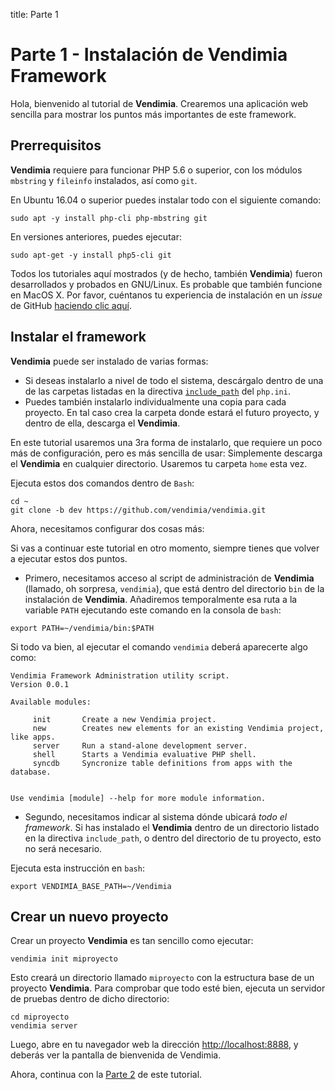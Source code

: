 title: Parte 1

# Parte 1 - Instalación de Vendimia Framework

Hola, bienvenido al tutorial de **Vendimia**. Crearemos una aplicación web sencilla para mostrar los puntos más importantes de este framework.

## Prerrequisitos

**Vendimia** requiere para funcionar PHP 5.6 o superior, con los módulos `mbstring` y `fileinfo` instalados, así como `git`.

En Ubuntu 16.04 o superior puedes instalar todo con el siguiente comando:

``` {data-enlighter-language=bash}
sudo apt -y install php-cli php-mbstring git
```

En versiones anteriores, puedes ejecutar:

``` {data-enlighter-language=bash}
sudo apt-get -y install php5-cli git
```

<div class="notice">Todos los tutoriales aquí mostrados (y de hecho, también <strong>Vendimia</strong>) fueron desarrollados y probados en GNU/Linux. Es probable que también funcione en MacOS X. Por favor, cuéntanos tu experiencia de instalación en un <em>issue</em> de GitHub <a href="https://github.com/vendimia/vendimia/issues" target="_blank">haciendo clic aquí</a>.</div>

## Instalar el framework

**Vendimia** puede ser instalado de varias formas:

* Si deseas instalarlo a nivel de todo el sistema, descárgalo dentro de una de las carpetas listadas en la directiva [`include_path`](http://php.net/manual/en/ini.core.php#ini.include-path) del `php.ini`.
* Puedes también instalarlo individualmente una copia para cada proyecto. En tal caso crea la carpeta donde estará el futuro proyecto, y dentro de ella, descarga el **Vendimia**.

En este tutorial usaremos una 3ra forma de instalarlo, que requiere un poco más de configuración, pero es más sencilla de usar: Simplemente descarga el **Vendimia** en cualquier directorio. Usaremos tu carpeta `home` esta vez.

Ejecuta estos dos comandos dentro de `Bash`:

``` {data-enlighter-language=bash}
cd ~
git clone -b dev https://github.com/vendimia/vendimia.git
```

Ahora, necesitamos configurar dos cosas más:

<div class="notice">Si vas a continuar este tutorial en otro momento, siempre tienes que volver a ejecutar estos dos puntos.</div>

* Primero, necesitamos acceso al script de administración de **Vendimia** (llamado, oh sorpresa, `vendimia`), que está dentro del directorio `bin` de la instalación de **Vendimia**. Añadiremos temporalmente esa ruta a la variable `PATH` ejecutando este comando en la consola de `bash`:

``` {data-enlighter-language=bash}
export PATH=~/vendimia/bin:$PATH
```

Si todo va bien, al ejecutar el comando `vendimia` deberá aparecerte algo como:

``` 
Vendimia Framework Administration utility script.
Version 0.0.1

Available modules:

     init       Create a new Vendimia project.
     new        Creates new elements for an existing Vendimia project, like apps.
     server     Run a stand-alone development server.
     shell      Starts a Vendimia evaluative PHP shell.
     syncdb     Syncronize table definitions from apps with the database.


Use vendimia [module] --help for more module information.
```

* Segundo, necesitamos indicar al sistema dónde ubicará _todo el framework_. Si has instalado el **Vendimia** dentro de un directorio listado en la directiva `include_path`, o dentro del directorio de tu proyecto, esto no será necesario.

Ejecuta esta instrucción en `bash`:

```
export VENDIMIA_BASE_PATH=~/Vendimia
```

## Crear un nuevo proyecto

Crear un proyecto **Vendimia** es tan sencillo como ejecutar:

``` {data-enlighter-language=bash}
vendimia init miproyecto
```

Esto creará un directorio llamado `miproyecto` con la estructura base de un proyecto **Vendimia**. Para comprobar que todo esté bien, ejecuta un servidor de pruebas dentro de dicho directorio:

``` {data-enlighter-language=bash}
cd miproyecto
vendimia server
```

Luego, abre en tu navegador web la dirección [http://localhost:8888](http://localhost:8888), y deberás ver la pantalla de bienvenida de Vendimia. 

Ahora, continua con la [Parte 2](tutorial/part-2) de este tutorial.
